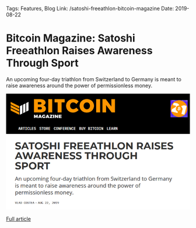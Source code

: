 Tags: Features, Blog
Link: /satoshi-freeathlon-bitcoin-magazine
Date: 2019-08-22

# Bitcoin Magazine: Satoshi Freeathlon Raises Awareness Through Sport

An upcoming four-day triathlon from Switzerland to Germany is meant to raise awareness around the power of permissionless money.

[![Satoshi Freeathlon on Bitcoin Magazine](assets/_F002-Bitcoin-Magazine-Freeathlon.png)](https://bitcoinmagazine.com/culture/satoshi-freeathlon-raises-awareness-through-sport)

[Full article](https://bitcoinmagazine.com/culture/satoshi-freeathlon-raises-awareness-through-sport)
